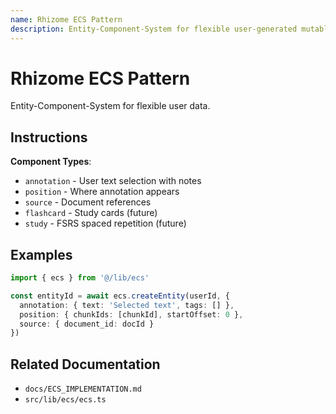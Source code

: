 ```yaml
---
name: Rhizome ECS Pattern
description: Entity-Component-System for flexible user-generated mutable data (annotations, flashcards, study data). Entities are UUIDs, components are JSONB (annotation, position, source, flashcard, study). Use ECS for user-created content requiring flexible schemas. Use when creating annotations or user-mutable features.
---
```


# Rhizome ECS Pattern

Entity-Component-System for flexible user data.

## Instructions

**Component Types**:
- `annotation` - User text selection with notes
- `position` - Where annotation appears
- `source` - Document references
- `flashcard` - Study cards (future)
- `study` - FSRS spaced repetition (future)

## Examples

```typescript
import { ecs } from '@/lib/ecs'

const entityId = await ecs.createEntity(userId, {
  annotation: { text: 'Selected text', tags: [] },
  position: { chunkIds: [chunkId], startOffset: 0 },
  source: { document_id: docId }
})
```

## Related Documentation

- `docs/ECS_IMPLEMENTATION.md`
- `src/lib/ecs/ecs.ts`

